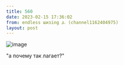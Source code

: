 ```yaml
---
title: 560
date: 2023-02-15 17:36:02
from: endless шизing ⍼ (channel1162404975)
layout: post
---
```


![image](photos/photo_24@15-02-2023_17-36-02.jpg)

"а почему так лагает?"
